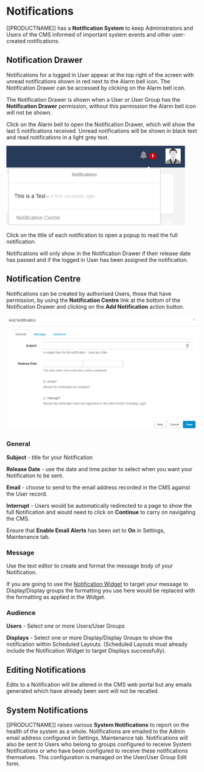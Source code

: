 <!--toc=users-->

# Notifications

[[PRODUCTNAME]] has a **Notification System** to keep Administrators and Users of the CMS informed of important system events and other user-created notifications.

## Notification Drawer

Notifications for a logged in User appear at the top right of the screen with unread notifications shown in red next to the Alarm bell icon. The Notification Drawer can be accessed by clicking on the Alarm bell icon.

<tip>

The Notification Drawer is shown when a User or User Group has the **Notification Drawer** permission, without this permission the Alarm bell icon will not be shown.
</tip>

Click on the Alarm bell to open the Notification Drawer, which will show the last 5 notifications received. Unread notifications will be shown in black text and read notifications in a light grey text.

![Users Notification Bell](img/users_notification_bell.png)

Click on the title of each notification to open a popup to read the full notification.

<tip>

Notifications will only show in the Notification Drawer if their release date has passed and if the logged in User has been assigned the notification.

</tip>

## Notification Centre

Notifications can be created by authorised Users, those that have permission, by using the **Notification Centre** link at the bottom of the Notification Drawer and clicking on the **Add Notification** action button.

![Users Add Notification](img/users_notification_add_general.png)



### **General**

**Subject** - title for your Notification

**Release Date** -  use the date and time picker to select when you want your Notification to be sent.

**Email** - choose to send to the email address recorded in the CMS against the User record. 

**Interrupt** - Users would be automatically redirected to a page to show the full Notification and would need to click on **Continue** to carry on navigating the CMS.

<tip>

Ensure that **Enable Email Alerts** has been set to **On** in Settings, Maintenance tab.

</tip>

### Message

Use the text editor to create and format the message body of your Notification. 

<tip>

If you are going to use the [Notification Widget](media_module_notifications.html) to target your message to Display/Display groups the formatting you use here would be replaced with the formatting as applied in the Widget.

</tip>

### Audience

**Users** - Select one or more Users/User Groups

**Displays** - Select one or more Display/Display Groups to show the notification within Scheduled Layouts. (Scheduled Layouts must already include the Notification Widget to target Displays successfully).

## Editing Notifications

Edits to a Notification will be altered in the CMS web portal but any emails generated which have already been sent will not be recalled.

## System Notifications

[[PRODUCTNAME]] raises various **System Notifications** to report on the health of the system as a whole. Notifications are emailed to the Admin email address configured in Settings, Maintenance tab. Notifications will also be sent to Users who belong to groups configured to receive System Notifications or who have been configured to receive these notifications themselves. This configuration is managed on the User/User Group Edit form.